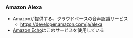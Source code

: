 ### Amazon Alexa

* Amazonが提供する、クラウドベースの音声認識サービス
  * [https://developer\.amazon\.com/ja/alexa](https://developer.amazon.com/ja/alexa)
* [Amazon Echo](https://www.amazon.com/dp/B00X4WHP5E)はこのサービスを使用している

